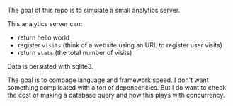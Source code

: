 The goal of this repo is to simulate a small analytics server.

This analytics server can:

- return hello world
- register `visits` (think of a website using an URL to register user visits)
- return `stats` (the total number of visits)

Data is persisted with sqlite3.

The goal is to compage language and framework speed.
I don't want something complicated with a ton of dependencies.
But I do want to check the cost of making a database query and how this plays with concurrency.
